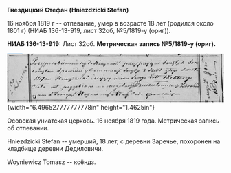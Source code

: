 **Гнездицкий Стефан (Hniеzdzicki Stefan)**

16 ноября 1819 г -- отпевание, умер в возрасте 18 лет (родился около
1801 г) (НИАБ 136-13-919, лист 32об, №5/1819-у (ориг)).

**НИАБ 136-13-919:** Лист 32об. **Метрическая запись №5/1819-у (ориг).**

![](./media/37ef84c01d237225d30884d7241fa3aced1f9ff7.png){width="6.496527777777778in"
height="1.4625in"}

Осовская униатская церковь. 16 ноября 1819 года. Метрическая запись об
отпевании.

Hniezdzicki Stefan -- умерший, 18 лет, с деревни Заречье, похоронен на
кладбище деревни Дедиловичи.

Woyniewicz Tomasz -- ксёндз.
